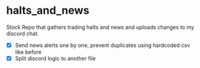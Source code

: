 # halts_and_news
Stock Repo that gathers trading halts and news and uploads changes to my discord chat.

- [x] Send news alerts one by one, prevent duplicates using hardcoded csv like before
- [x] Split discord logic to another file